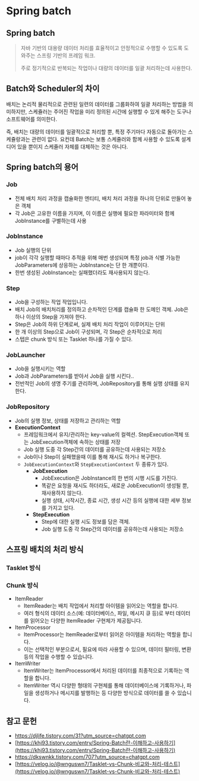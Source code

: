 # Spring batch

## Spring batch

> 자바 기반의 대용량 데이터 처리를 효율적이고 안정적으로 수행할 수 있도록 도와주는 스프링 기반의 프레임 워크.
>
> 주로 정기적으로 반복되는 작업이나 대량의 데이터를 일괄 처리하는데 사용한다.



## Batch와 Scheduler의 차이

배치는 논리적 물리적으로 관련된 일련의 데이터를 그룹화하여 일괄 처리하는 방법을 의미하지만, 스케쥴러는 주어진 작업을 미리 정의된 시간에 실행할 수 있게 해주는 도구나 소프트웨어를 의미한다.

즉, 배치는 대량의 데이터를 일괄적으로 처리할 뿐, 특정 주기마다 자동으로 돌아가는 스케쥴랑과는 관련이 없다. 요컨데 Batch는 보통 스케쥴러와 함께 사용할 수 있도록 설계디어 있을 뿐이지 스케쥴러 자체를 대체하는 것은 아니다.



## Spring batch의 용어

### Job

- 전체 배치 처리 과정을 캡슐화한 엔티티, 배치 처리 과정을 하나의 단위로 만들어 놓은 객체
- 각 Job은 고유한 이름을 가지며, 이 이름은 실행에 필요한 파라미터와 함께 JobInstance를 구별하는데 사용

### JobInstance

- Job 실행의 단위
- job이 각각 실행할 때마다 추적을 위해 매번 생성되며 특정 job과 식별 가능한 JobParameters에 상응하는 JobInstance는 단 한 개뿐이다.
- 한번 생성된 JobInstance는 실패했더라도 재사용되지 않는다.

### Step

- Job을 구성하는 작업 작업입니다.
- 배치 Job의 배치처리를 정의하고 순차적인 단계를 캡슐화 한 도메인 객체. Job은 하나 이상의 Step을 가져야 한다.
- Step은 Job의 하위 단계로써, 실제 배치 처리 작업이 이루어지는 단위
- 한 개 이상의 Step으로 Job이 구성되며, 각 Step은 순차적으로 처리
- 스텝은  chunk 방식 또는 Tasklet 하나를 가질 수 있다.

### JobLauncher

- Job을 실행시키는 역할
- Job과 JobParameters를 받아서 Job을 실행 시킨다..
- 전반적인 Job의 생명 주기를 관리하며, JobRepository를 통해 실행 상태를 유지한다.

### JobRepository

- Job의 실행 정보, 상태를 저장하고 관리하는 역할
- **ExecutionContext**
  - 프레임워크에서 유지/관리하는 key-value의 컬렉션. StepExecution객체 또는 JobExecution객체에 속하는 상태를 저장
  - Job 실행 도중 각 Step간의 데이터를 공유하는데 사용되는 저장소
  - Job이나 Step이 실패했을때 이를 통해 재시도 하거나 복구한다.
  - `JobExecutionContext`와 `StepExecutionContext` 두 종류가 있다.
    - **JobExecution**
      - JobExecution은 JobInstance의 한 번의 시행 시도를 가진다.
      - 똑같은 요청을 재시도 하더라도, 새로운 JobExecution이 생성될 뿐, 재사용하지 않는다.
      - 실행 상태, 시작시간, 종료 시간, 생성 시간 등의 실행에 대한 세부 정보를 가지고 있다.
    - **StepExecution**
      - Step에 대한 실행 시도 정보를 담은 객체.
      - Job 실행 도중 각 Step간의 데이터를 공유하는데 사용되는 저장소



## 스프링 배치의 처리 방식

### Tasklet 방식

> 

### Chunk 방식



- ItemReader
  - ItemReader는 배치 작업에서 처리할 아이템을 읽어오는 역할을 합니다.
  - 여러 형식의 데이터 소스(예: 데이터베이스, 파일, 메시지 큐 등)로 부터 데이터를 읽어오는 다양한 ItemReader 구현체가 제공됩니다.
- ItemProcessor
  - ItemProcessor는 ItemReader로부터 읽어온 아이템을 처리하는 역할을 합니다.
  - 이는 선택적인 부분으로서, 필요에 따라 사용할 수 있으며, 데이터 필터링, 변환 등의 작업을 수행할 수 있습니다.
- ItemWriter
  - ItemWriter는 ItemProcessor에서 처리된 데이터를 최종적으로 기록하는 역할을 합니다.
  - ItemWriter 역시 다양한 형태의 구현체를 통해 데이터베이스에 기록하거나, 파일을 생성하거나 메시지를 발행하는 등 다양한 방식으로 데이터를 쓸 수 있습니다.







## 참고 문헌

- https://djlife.tistory.com/31?utm_source=chatgpt.com
- [https://khj93.tistory.com/entry/Spring-Batch란-이해하고-사용하기](https://khj93.tistory.com/entry/Spring-Batch란-이해하고-사용하기)
- https://dkswnkk.tistory.com/707?utm_source=chatgpt.com
- [https://velog.io/@wnguswn7/Tasklet-vs-Chunk-비교와-처리-테스트](https://velog.io/@wnguswn7/Tasklet-vs-Chunk-비교와-처리-테스트)

